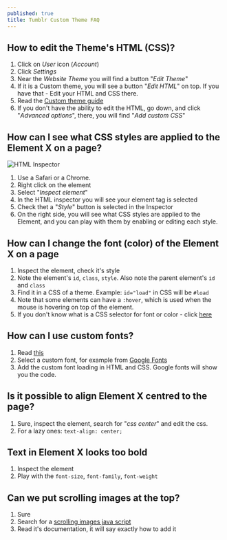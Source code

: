 ```yaml
---
published: true
title: Tumblr Custom Theme FAQ
---
```


## How to edit the Theme's HTML (CSS)?
1. Click on _User_ icon (_Account_)
2. Click _Settings_
3. Near the _Website Theme_ you will find a button "_Edit Theme_"
4. If it is a Custom theme, you will see a button "_Edit HTML_" on top. If you have that - Edit your HTML and CSS there.
5. Read the [Custom theme guide](https://www.tumblr.com/docs/en/custom_themes)
6. If you don't have the ability to edit the HTML, go down, and click "_Advanced options_", there, you will find "_Add custom CSS_"

## How can I see what CSS styles are applied to the Element X on a page?

![HTML Inspector](http://i.imgur.com/5jFE37r.png)

1. Use a Safari or a Chrome.
2. Right click on the element
3. Select "_Inspect element_"
4. In the HTML inspector you will see your element tag is selected
5. Check thet a "_Style_" button is selected in the Inspector
5. On the right side, you will see what CSS styles are applied to the Element, and you can play with them by enabling or editing each style.

## How can I change the font (color) of the Element X on a page
1. Inspect the element, check it's style
2. Note the element's `id`, `class`, `style`. Also note the parent element's `id` and `class`
3. Find it in a CSS of a theme. Example: `id="load"` in CSS will be `#load`
4. Note that some elements can have a `:hover`, which is used when the mouse is hovering on top of the element.
5. If you don't know what is a CSS selector for font or color - click [here](http://lmgtfy.com/?q=CSS+change+font)

## How can I use custom fonts?
1. Read [this](http://lmgtfy.com/?q=CSS+custom+font)
2. Select a custom font, for example from [Google Fonts](https://www.google.com/fonts/)
2. Add the custom font loading in HTML and CSS. Google fonts will show you the code.

## Is it possible to align Element X centred to the page?
1. Sure, inspect the element, search for "_css center_" and edit the css.
2. For a lazy ones: `text-align: center;`

## Text in Element X looks too bold
1. Inspect the element
2. Play with the `font-size`, `font-family`, `font-weight`

## Can we put scrolling images at the top?
1. Sure
2. Search for a [scrolling images java script](http://lmgtfy.com/?q=jQuery+scroller)
3. Read it's documentation, it will say exactly how to add it
